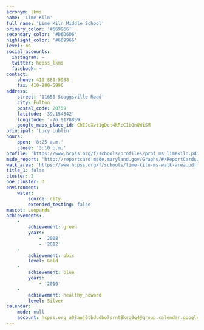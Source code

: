 ```yaml
---
acronym: lkms
name: 'Lime Kiln'
full_name: 'Lime Kiln Middle School'
primary_color: '#669966'
secondary_color: '#D6D6D6'
highlight_color: '#669966'
level: ms
social_accounts:
  instagram: ~
  twitter: hcpss_lkms
  facebook: ~
contact:
    phone: 410-880-5988
    fax: 410-880-5996
address:
    street: '11650 Scaggsville Road'
    city: Fulton
    postal_code: 20759
    latitude: '39.154542'
    longitude: '-76.9178859'
    google_maps_place_id: ChIJeXvt1gDct4kRcC1bQnQWiSM
principal: 'Lucy Lublin'
hours:
    open: '8:25 a.m.'
    close: '3:10 p.m.'
profile: 'https://www.hcpss.org/f/schools/profiles/prof_ms_limekiln.pdf'
msde_report: 'http://reportcard.msde.maryland.gov/Graphs/#/ReportCards/ReportCardSchool/1//1/13/0526/'
walk_area: 'https://www.hcpss.org/f/schools/lime-kiln-ms-walk-area.pdf'
title_1: false
cluster: 2
boe_cluster: D
environment:
    water:
        source: city
        extended_testing: false
mascot: Leopards
achievements:
    -
        achievement: green
        years:
            - '2008'
            - '2012'
    -
        achievement: pbis
        level: Gold
    -
        achievement: blue
        years:
            - '2010'
    -
        achievement: healthy_howard
        level: Silver
calendar:
    mode: null
    account: hcpss.org_a08auj6tbdudbo7srnt8krg0g4@group.calendar.google.com
---
```

